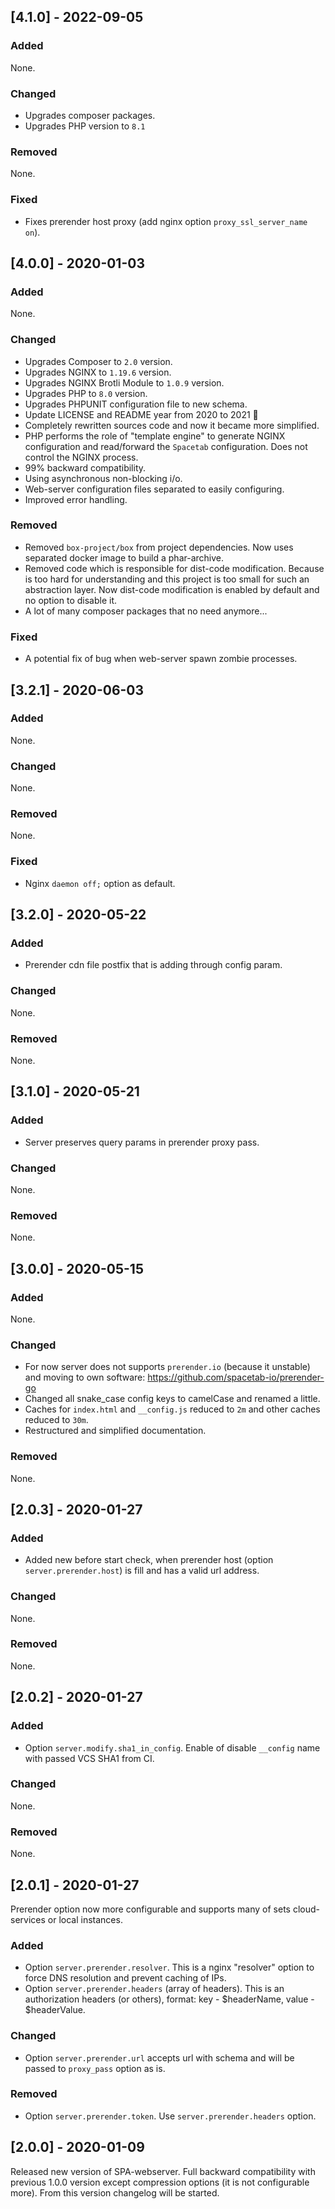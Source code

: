 ## [4.1.0] - 2022-09-05

### Added

None.

### Changed

* Upgrades composer packages.
* Upgrades PHP version to `8.1`

### Removed

None. 

### Fixed

* Fixes prerender host proxy (add nginx option `proxy_ssl_server_name on`).

## [4.0.0] - 2020-01-03

### Added

None.

### Changed

* Upgrades Composer to `2.0` version.
* Upgrades NGINX to `1.19.6` version.
* Upgrades NGINX Brotli Module to `1.0.9` version.
* Upgrades PHP to `8.0` version.
* Upgrades PHPUNIT configuration file to new schema.
* Update LICENSE and README year from 2020 to 2021 🎇
* Completely rewritten sources code and now it became more simplified.
* PHP performs the role of "template engine" to generate NGINX configuration 
  and read/forward the `Spacetab` configuration. Does not control the NGINX process.
* 99% backward compatibility.
* Using asynchronous non-blocking i/o.
* Web-server configuration files separated to easily configuring.
* Improved error handling.

### Removed

* Removed `box-project/box` from project dependencies. Now uses separated docker image to build a phar-archive.
* Removed code which is responsible for dist-code modification. Because is too hard for understanding and this project 
  is too small for such an abstraction layer. Now dist-code modification is enabled by default and no option to 
  disable it.
* A lot of many composer packages that no need anymore... 

### Fixed

* A potential fix of bug when web-server spawn zombie processes.

## [3.2.1] - 2020-06-03

### Added

None.

### Changed

None.

### Removed

None.

### Fixed

* Nginx `daemon off;` option as default.

## [3.2.0] - 2020-05-22

### Added

* Prerender cdn file postfix that is adding through config param.

### Changed

None.

### Removed

None.

## [3.1.0] - 2020-05-21

### Added

* Server preserves query params in prerender proxy pass.

### Changed

None.

### Removed

None.

## [3.0.0] - 2020-05-15

### Added

None.

### Changed

* For now server does not supports `prerender.io` (because it unstable) and moving to own software: https://github.com/spacetab-io/prerender-go
* Changed all snake_case config keys to camelCase and renamed a little.
* Caches for `index.html` and `__config.js` reduced to `2m` and other caches reduced to `30m`.
* Restructured and simplified documentation.

### Removed

None.

## [2.0.3] - 2020-01-27

### Added

- Added new before start check, when prerender host (option `server.prerender.host`) is fill and has a valid url address.

### Changed

None.

### Removed

None.

## [2.0.2] - 2020-01-27

### Added

- Option `server.modify.sha1_in_config`. Enable of disable `__config` name with passed VCS SHA1 from CI.

### Changed

None.

### Removed

None.

## [2.0.1] - 2020-01-27

Prerender option now more configurable and supports many of sets
cloud-services or local instances.

### Added

- Option `server.prerender.resolver`. This is a nginx "resolver" option to force DNS resolution and prevent caching of IPs.
- Option `server.prerender.headers` (array of headers). This is an authorization headers (or others), format: key - $headerName, value - $headerValue.

### Changed

- Option `server.prerender.url` accepts url with schema and will be passed to `proxy_pass` option as is.

### Removed

- Option `server.prerender.token`. Use `server.prerender.headers` option.

## [2.0.0] - 2020-01-09

Released new version of SPA-webserver.
Full backward compatibility with previous 1.0.0 version except
compression options (it is not configurable more). From this version
changelog will be started.

